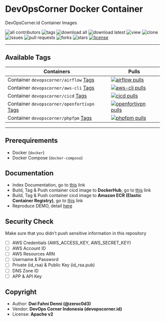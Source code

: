 # DevOpsCorner Docker Container

DevOpsCorner.id Container Images

![all contributors](https://img.shields.io/github/contributors/devopscorner/devopscorner-container)
![tags](https://img.shields.io/github/v/tag/devopscorner/devopscorner-container?sort=semver)
![download all](https://img.shields.io/github/downloads/devopscorner/devopscorner-container/total.svg)
![download latest](https://img.shields.io/github/downloads/devopscorner/devopscorner-container/2.9.4/total)
![view](https://views.whatilearened.today/views/github/devopscorner/devopscorner-container.svg)
![clone](https://img.shields.io/badge/dynamic/json?color=success&label=clone&query=count&url=https://raw.githubusercontent.com/devopscorner/devopscorner-container/master/clone.json?raw=True&logo=github)
![issues](https://img.shields.io/github/issues/devopscorner/devopscorner-container)
![pull requests](https://img.shields.io/github/issues-pr/devopscorner/devopscorner-container)
![forks](https://img.shields.io/github/forks/devopscorner/devopscorner-container)
![stars](https://img.shields.io/github/stars/devopscorner/devopscorner-container)
[![license](https://img.shields.io/github/license/devopscorner/devopscorner-container)](https://img.shields.io/github/license/devopscorner/devopscorner-container)

---

## Available Tags

| Containers                                                                | Pulls                                                                                                                                                                                    |
| ------------------------------------------------------------------------- | ---------------------------------------------------------------------------------------------------------------------------------------------------------------------------------------- |
| Container `devopscorner/airflow` [Tags](docs/README-Airflow.md)           | [![airflow pulls](https://img.shields.io/docker/pulls/devopscorner/airflow.svg?label=airflow%20pulls&logo=docker)](https://hub.docker.com/r/devopscorner/airflow/)                       |
| Container `devopscorner/aws-cli` [Tags](docs/README-AWS-Cli.md)           | [![aws-cli pulls](https://img.shields.io/docker/pulls/devopscorner/aws-cli.svg?label=aws-cli%20pulls&logo=docker)](https://hub.docker.com/r/devopscorner/aws-cli/)                       |
| Container `devopscorner/cicd` [Tags](docs/README-CICD.md)                 | [![cicd pulls](https://img.shields.io/docker/pulls/devopscorner/cicd.svg?label=cicd%20pulls&logo=docker)](https://hub.docker.com/r/devopscorner/cicd/)                                   |
| Container `devopscorner/openfortivpn` [Tags](docs/README-OpenFortiVPN.md) | [![openfortivpn pulls](https://img.shields.io/docker/pulls/devopscorner/openfortivpn.svg?label=openfortivpn%20pulls&logo=fortinet)](https://hub.docker.com/r/devopscorner/openfortivpn/) |
| Container `devopscorner/phpfpm` [Tags](docs/README-PHPFpm.md)             | [![phpfpm pulls](https://img.shields.io/docker/pulls/devopscorner/phpfpm.svg?label=phpfpm%20pulls&logo=php)](https://hub.docker.com/r/devopscorner/phpfpm/)                              |

---

## Prerequirements

- Docker (`docker`)
- Docker Compose (`docker-compose`)

## Documentation

- Index Documentation, go to [this](docs/README.md) link
- Build, Tag & Push container cicd image to **DockerHub**, go to [this](docs/container-cicd-dockerhub.md) link
- Build, Tag & Push container cicd image to **Amazon ECR (Elastic Container Registry)**, go to [this](docs/container-cicd-ecr.md) link
- Reproduce DEMO, detail [here](docs/DEMO.md)

## Security Check

Make sure that you didn't push sensitive information in this repository

- [ ] AWS Credentials (AWS_ACCESS_KEY, AWS_SECRET_KEY)
- [ ] AWS Account ID
- [ ] AWS Resources ARN
- [ ] Username & Password
- [ ] Private (id_rsa) & Public Key (id_rsa.pub)
- [ ] DNS Zone ID
- [ ] APP & API Key

## Copyright

- Author: **Dwi Fahni Denni (@zeroc0d3)**
- Vendor: **DevOps Corner Indonesia (devopscorner.id)**
- License: **Apache v2**
